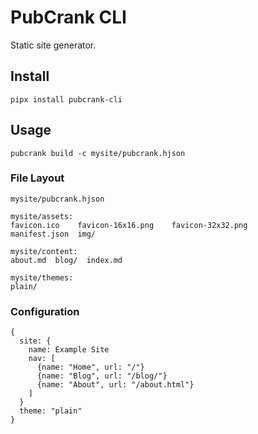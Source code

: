 # PubCrank CLI

Static site generator.

## Install

`pipx install pubcrank-cli`

## Usage

`pubcrank build -c mysite/pubcrank.hjson`


### File Layout

```
mysite/pubcrank.hjson

mysite/assets:
favicon.ico    favicon-16x16.png    favicon-32x32.png
manifest.json  img/

mysite/content:
about.md  blog/  index.md

mysite/themes:
plain/
```

### Configuration

```hjson
{
  site: {
    name: Example Site
    nav: [
      {name: "Home", url: "/"}
      {name: "Blog", url: "/blog/"}
      {name: "About", url: "/about.html"}
    ]
  }
  theme: "plain"
}
```

